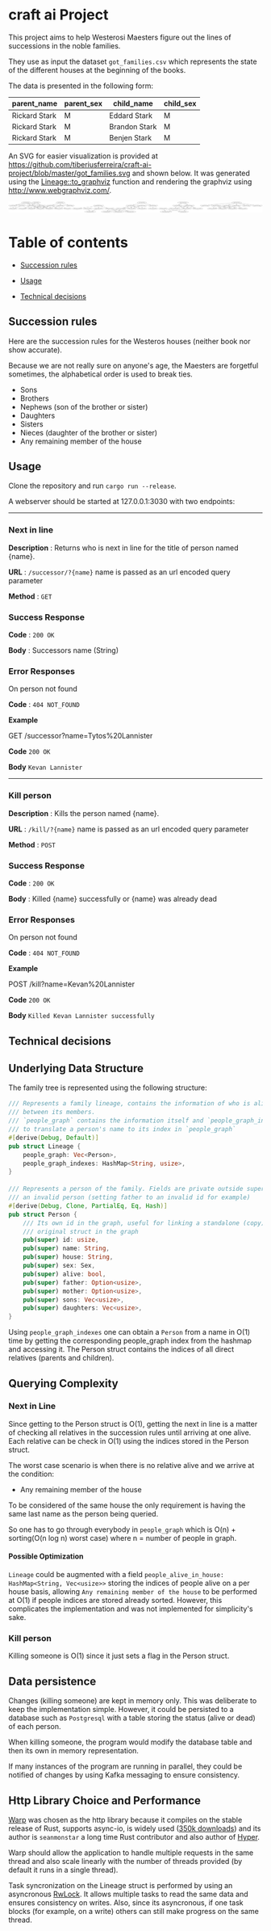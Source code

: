 # craft ai Project

This project aims to help Westerosi Maesters figure out the lines of successions in the noble families.

They use as input the dataset `got_families.csv` which represents the state of the different houses at the beginning of the books.

The data is presented in the following form:

|parent_name  |parent_sex|child_name    |child_sex|
|-------------|----------|--------------|---------|
|Rickard Stark| M        | Eddard Stark | M       |
|Rickard Stark| M        | Brandon Stark| M       |
|Rickard Stark| M        | Benjen Stark | M       |

An SVG for easier visualization is provided at https://github.com/tiberiusferreira/craft-ai-project/blob/master/got_families.svg and shown below. It was generated using the [Lineage::to_graphviz](https://github.com/tiberiusferreira/craft-ai-project/blob/e93114191b264f7c8177091fdc12b2df330eaf65/src/lineage/mod.rs#L174) function and rendering the graphviz using http://www.webgraphviz.com/.

![GoT SVG](./got_families.svg)

# Table of contents

- [Succession rules](#succession-rules)

- [Usage](#usage)

- [Technical decisions](#technical-decisions)
 
 
## Succession rules

Here are the succession rules for the Westeros houses (neither book nor show accurate). 

Because we are not really sure on anyone's age, the Maesters are forgetful sometimes, 
the alphabetical order is used to break ties.

- Sons
- Brothers
- Nephews (son of the brother or sister)
- Daughters
- Sisters
- Nieces (daughter of the brother or sister)
- Any remaining member of the house


## Usage

Clone the repository and run `cargo run --release`.

A webserver should be started at 127.0.0.1:3030 with two endpoints:

----
### Next in line

**Description** : Returns who is next in line for the title of person named {name}.

**URL** : `/successor/?{name}` name is passed as an url encoded query parameter

**Method** : `GET`

### Success Response

**Code** : `200 OK`

**Body** : Successors name (String)



### Error Responses

On person not found

**Code** : `404 NOT_FOUND`



**Example**

GET /successor?name=Tytos%20Lannister

**Code** `200 OK`

**Body** `Kevan Lannister`


----

### Kill person

**Description** : Kills the person named {name}.

**URL** : `/kill/?{name}` name is passed as an url encoded query parameter

**Method** : `POST`

### Success Response

**Code** : `200 OK`

**Body** : Killed {name} successfully or {name} was already dead

### Error Responses

On person not found

**Code** : `404 NOT_FOUND`


**Example**

POST /kill?name=Kevan%20Lannister

**Code** `200 OK`

**Body** `Killed Kevan Lannister successfully`


## Technical decisions

## Underlying Data Structure

The family tree is represented using the following structure:
```Rust
/// Represents a family lineage, contains the information of who is alive and the relationship
/// between its members.
/// `people_graph` contains the information itself and `people_graph_indexes` provides a way
/// to translate a person's name to its index in `people_graph`
#[derive(Debug, Default)]
pub struct Lineage {
    people_graph: Vec<Person>,
    people_graph_indexes: HashMap<String, usize>,
}

/// Represents a person of the family. Fields are private outside super to help avoid the creation of
/// an invalid person (setting father to an invalid id for example)
#[derive(Debug, Clone, PartialEq, Eq, Hash)]
pub struct Person {
    /// Its own id in the graph, useful for linking a standalone (copy) of a Person struct to the
    /// original struct in the graph
    pub(super) id: usize,
    pub(super) name: String,
    pub(super) house: String,
    pub(super) sex: Sex,
    pub(super) alive: bool,
    pub(super) father: Option<usize>,
    pub(super) mother: Option<usize>,
    pub(super) sons: Vec<usize>,
    pub(super) daughters: Vec<usize>,
}
```

Using `people_graph_indexes` one can obtain a `Person` from a name in O(1) time by getting the corresponding people_graph index from the hashmap and accessing it. The Person struct contains the indices of all direct relatives (parents and children).

## Querying Complexity

### Next in Line

Since getting to the Person struct is O(1), getting the next in line is a matter of checking all relatives in the succession rules until arriving at one alive. Each relative can be check in O(1) using the indices stored in the Person struct.

The worst case scenario is when there is no relative alive and we arrive at the condition:

- Any remaining member of the house

To be considered of the same house the only requirement is having the same last name as the person being queried.

So one has to go through everybody in `people_graph` which is O(n) + sorting(O(n log n) worst case) where n = number of people in graph.

#### Possible Optimization

`Lineage` could be augmented with a field `people_alive_in_house: HashMap<String, Vec<usize>>` storing the indices of people alive on a per house basis, allowing `Any remaining member of the house` to be performed at O(1) if people indices are stored already sorted. However, this complicates the implementation and was not implemented for simplicity's sake.


### Kill person

Killing someone is O(1) since it just sets a flag in the Person struct.


## Data persistence

Changes (killing someone) are kept in memory only. This was deliberate to keep the implementation simple. However, it could be persisted to a database such as `Postgresql` with a table storing the status (alive or dead) of each person.

When killing someone, the program would modify the database table and then its own in memory representation. 

If many instances of the program are running in parallel, they could be notified of changes by using Kafka messaging to ensure consistency. 


## Http Library Choice and Performance

[Warp](https://github.com/seanmonstar/warp) was chosen as the http library because it compiles on the stable release of Rust, supports async-io, is widely used ([350k downloads](https://crates.io/crates/warp)) and its author is `seanmonstar` a long time Rust contributor and also author of [Hyper](https://github.com/hyperium/hyper).

Warp should allow the application to handle multiple requests in the same thread and also scale linearly with the number of threads provided (by default it runs in a single thread).

Task syncronization on the Lineage struct is performed by using an asyncronous [RwLock](https://docs.rs/async-std/1.6.0/async_std/sync/struct.RwLock.html). It allows multiple tasks to read the same data and ensures consistency on writes. Also, since its asyncronous, if one task blocks (for example, on a write) others can still make progress on the same thread. 




